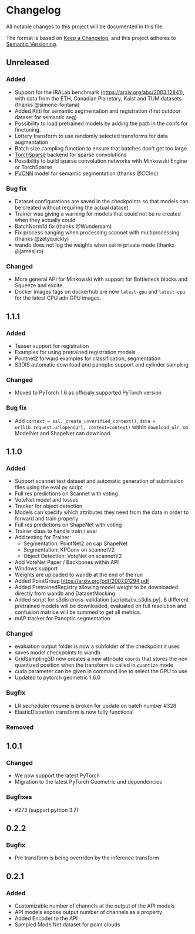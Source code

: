 # Changelog

All notable changes to this project will be documented in this file.

The format is based on [Keep a Changelog](https://keepachangelog.com/en/1.0.0/),
and this project adheres to [Semantic Versioning](https://semver.org/spec/v2.0.0.html).

## Unreleased

### Added

- Support for the IRALab benchmark (https://arxiv.org/abs/2003.12841), with data from the ETH, Canadian Planetary, Kaist and TUM datasets. (thanks @simone-fontana)
- Added Kitti for semantic segmentation and registration (first outdoor dataset for semantic seg)
- Possibility to load pretrained models by adding the path in the confs for finetuning.
- Lottery transform to use randomly selected transforms for data augmentation
- Batch size campling function to ensure that batches don't get too large
- [TorchSparse](https://github.com/mit-han-lab/torchsparse) backend for sparse convolutions
- Possibility to build sparse convolution networks with Minkowski Engine or TorchSparse
- [PVCNN](https://arxiv.org/abs/1907.03739) model for semantic segmentation (thanks @CCInc)

### Bug fix

- Dataset configurations are saved in the checkpoints so that models can be created without requiring the actual dataset
- Trainer was giving a warning for models that could not be re created when they actually could
- BatchNorm1d fix (thanks @Wundersam)
- Fix process hanging when processing scannet with multiprocessing (thanks @zetyquickly)
- wandb does not log the weights when set in private mode (thanks @jamesjiro)

### Changed

- More general API for Minkowski with support for Bottleneck blocks and Squeeze and excite.
- Docker images tags on dockerhub are now `latest-gpu` and `latest-cpu` for the latest CPU adn GPU images.

## 1.1.1

### Added

- Teaser support for registration
- Examples for using pretrained registration models
- Pointnet2 forward examples for classification, segmentation
- S3DIS automatic download and panoptic support and cylinder sampling

### Changed

- Moved to PyTorch 1.6 as officialy supported PyTorch version

### Bug fix

- Add `context = ssl._create_unverified_context()`, `data = urllib.request.urlopen(url, context=context)` within `download_ulr`, so ModelNet and ShapeNet can download.

## 1.1.0

### Added

- Support scannet test dataset and automatic generation of submission files using the eval.py script
- Full res predictions on Scannet with voting
- VoteNet model and losses
- Tracker for object detection
- Models can specify which attributes they need from the data in order to forward and train properly
- Full res predictions on ShapeNet with voting
- Trainer class to handle train / eval
- Add testing for Trainer:
  - Segmentation: PointNet2 on cap ShapeNet
  - Segmentation: KPConv on scannetV2
  - Object Detection: VoteNet on scannetV2
- Add VoteNet Paper / Backbones within API
- Windows support
- Weights are uploaded to wandb at the end of the run
- Added PointGroup https://arxiv.org/pdf/2007.01294.pdf
- Added PretrainedRegistry allowing model weight to be downloaded directly from wandb and DatasetMocking
- Added script for s3dis cross-validation [scripts/cv_s3dis.py]. 6 different pretrained models will be downloaded, evaluated on full resolution and confusion matrice will be summed to get all metrics.
- mAP tracker for Panoptic segmentation

### Changed

- evaluation output folder is now a subfolder of the checkpoint it uses
- saves model checkpoints to wandb
- GridSampling3D now creates a new attribute `coords` that stores the non quantized position when the transform is called in `quantize` mode
- cuda parameter can be given in command line to select the GPU to use
- Updated to pytorch geometric 1.6.0

### Bugfix

- LR secheduler resume is broken for update on batch number #328
- ElasticDistortion transform is now fully functional

### Removed

## 1.0.1

### Changed

- We now support the latest PyTorch
- Migration to the latest PyTorch Geometric and dependencies

### Bugfixes

- #273 (support python 3.7)

## 0.2.2

### Bugfix

- Pre transform is being overriden by the inference transform

## 0.2.1

### Added

- Customizable number of channels at the output of the API models
- API models expose output number of channels as a property
- Added Encoder to the API
- Sampled ModelNet dataset for point clouds
